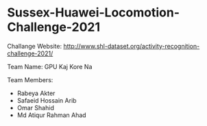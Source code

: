 # Sussex-Huawei-Locomotion-Challenge-2021


Challange Website: http://www.shl-dataset.org/activity-recognition-challenge-2021/

Team Name: GPU Kaj Kore Na

Team Members:

* Rabeya Akter
* Safaeid Hossain Arib
* Omar Shahid
* Md Atiqur Rahman Ahad
